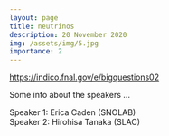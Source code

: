 ```yaml
---
layout: page
title: neutrinos
description: 20 November 2020
img: /assets/img/5.jpg
importance: 2
---
```


<p><a href="https://indico.fnal.gov/e/bigquestions02">https://indico.fnal.gov/e/bigquestions02</a></p>

<p>Some info about the speakers ...</p>

<p>
Speaker 1: Erica Caden (SNOLAB)<br>
Speaker 2: Hirohisa Tanaka (SLAC)
</p>

